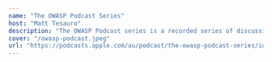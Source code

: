 ```yaml
---
name: "The OWASP Podcast Series"
host: "Matt Tesauro"
description: "The OWASP Podcast series is a recorded series of discussion with thought leaders and practioners who are working on securing the future of coming generations."
cover: "/owasp-podcast.jpeg"
url: "https://podcasts.apple.com/au/podcast/the-owasp-podcast-series/id300769012"
---
```

